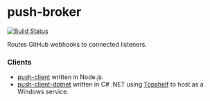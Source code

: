 # push-broker
[![Build Status](https://travis-ci.org/Codesleuth/push-broker.svg)](https://travis-ci.org/Codesleuth/push-broker)

Routes GitHub webhooks to connected listeners.

### Clients
* [push-client](https://github.com/codesleuth/push-client-js) written in Node.js.
* [push-client-dotnet](https://github.com/codesleuth/push-client-dotnet) written in C# .NET using [Topshelf](https://github.com/Topshelf/Topshelf) to host as a Windows service.